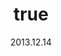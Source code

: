 ---
wip: "True"
id: "6691"
title:
  de: "Vergilbte Keilerleder-Karte"
  en: "Timeworn Boarskin Map"
  fr: "Vieille carte en peau de sanglier"
  ja: "古ぼけた地図G4"
  cn: "陈旧的野猪革地图"
  ko: "4등급 오래된 지도"
layout: treasuremap
page_type: guide
categories: "treasuremap"
instanceType: "treasuremap"
date: "2013.12.14"
patchNumber: "2.1"
patchName: "A Realm Awoken"
expac: "arr"
image: "/assets/img/content/klassen/Chocobo.webp"
terms:
    - term: "TreasureMaps"
    - term: "A Realm Awoken"
sortid: 4
order: 4
plvl: 50
slug: "vergilbte_keilerleder_karte"
maxpartysize: 1
zones:
  - zonename: "Central Shroud"
    fullimage: "/assets/img/treasuremaps/Vergilbte Keilerleder-Karte/Tiefer Wald/Tiefer Wald.webp"
    subimage:
      - "/assets/img/treasuremaps/Vergilbte Keilerleder-Karte/Tiefer Wald/A.webp"
      - "/assets/img/treasuremaps/Vergilbte Keilerleder-Karte/Tiefer Wald/B.webp"
      - "/assets/img/treasuremaps/Vergilbte Keilerleder-Karte/Tiefer Wald/C.webp"
  - zonename: "North Shroud"
    fullimage: "/assets/img/treasuremaps/Vergilbte Keilerleder-Karte/Nordwald/Nordwald.webp"
    subimage:
      - "/assets/img/treasuremaps/Vergilbte Keilerleder-Karte/Nordwald/A.webp"
      - "/assets/img/treasuremaps/Vergilbte Keilerleder-Karte/Nordwald/B.webp"
      - "/assets/img/treasuremaps/Vergilbte Keilerleder-Karte/Nordwald/C.webp"
  - zonename: "Middle La Noscea"
    fullimage: "/assets/img/treasuremaps/Vergilbte Keilerleder-Karte/Zentrales La Noscea/Zentrales La Noscea.webp"
    subimage:
      - "/assets/img/treasuremaps/Vergilbte Keilerleder-Karte/Zentrales La Noscea/A.webp"
      - "/assets/img/treasuremaps/Vergilbte Keilerleder-Karte/Zentrales La Noscea/B.webp"
      - "/assets/img/treasuremaps/Vergilbte Keilerleder-Karte/Zentrales La Noscea/C.webp"
  - zonename: "Lower La Noscea"
    fullimage: "/assets/img/treasuremaps/Vergilbte Keilerleder-Karte/Unteres La Noscea/Unteres La Noscea.webp"
    subimage:
      - "/assets/img/treasuremaps/Vergilbte Keilerleder-Karte/Unteres La Noscea/A.webp"
      - "/assets/img/treasuremaps/Vergilbte Keilerleder-Karte/Unteres La Noscea/B.webp"
      - "/assets/img/treasuremaps/Vergilbte Keilerleder-Karte/Unteres La Noscea/C.webp"
  - zonename: "Eastern La Noscea"
    fullimage: "/assets/img/treasuremaps/Vergilbte Keilerleder-Karte/Östliches La Noscea/Östliches La Noscea.webp"
    subimage:
      - "/assets/img/treasuremaps/Vergilbte Keilerleder-Karte/Östliches La Noscea/A.webp"
      - "/assets/img/treasuremaps/Vergilbte Keilerleder-Karte/Östliches La Noscea/B.webp"
      - "/assets/img/treasuremaps/Vergilbte Keilerleder-Karte/Östliches La Noscea/C.webp"
  - zonename: "Western La Noscea"
    fullimage: "/assets/img/treasuremaps/Vergilbte Keilerleder-Karte/Westliches La Noscea/Westliches La Noscea.webp"
    subimage:
      - "/assets/img/treasuremaps/Vergilbte Keilerleder-Karte/Westliches La Noscea/A.webp"
      - "/assets/img/treasuremaps/Vergilbte Keilerleder-Karte/Westliches La Noscea/B.webp"
      - "/assets/img/treasuremaps/Vergilbte Keilerleder-Karte/Westliches La Noscea/C.webp"
  - zonename: "Upper La Noscea"
    fullimage: "/assets/img/treasuremaps/Vergilbte Keilerleder-Karte/Oberes La Noscea/Oberes La Noscea.webp"
    subimage:
      - "/assets/img/treasuremaps/Vergilbte Keilerleder-Karte/Oberes La Noscea/A.webp"
      - "/assets/img/treasuremaps/Vergilbte Keilerleder-Karte/Oberes La Noscea/B.webp"
      - "/assets/img/treasuremaps/Vergilbte Keilerleder-Karte/Oberes La Noscea/C.webp"
  - zonename: "Outer La Noscea"
    fullimage: "/assets/img/treasuremaps/Vergilbte Keilerleder-Karte/Äußeres La Noscea/Äußeres La Noscea.webp"
    subimage:
      - "/assets/img/treasuremaps/Vergilbte Keilerleder-Karte/Äußeres La Noscea/A.webp"
      - "/assets/img/treasuremaps/Vergilbte Keilerleder-Karte/Äußeres La Noscea/B.webp"
      - "/assets/img/treasuremaps/Vergilbte Keilerleder-Karte/Äußeres La Noscea/C.webp"
  - zonename: "East Shroud"
    fullimage: "/assets/img/treasuremaps/Vergilbte Keilerleder-Karte/Ostwald/Ostwald.webp"
    subimage:
      - "/assets/img/treasuremaps/Vergilbte Keilerleder-Karte/Ostwald/A.webp"
      - "/assets/img/treasuremaps/Vergilbte Keilerleder-Karte/Ostwald/B.webp"
      - "/assets/img/treasuremaps/Vergilbte Keilerleder-Karte/Ostwald/C.webp"
  - zonename: "Western Thanalan"
    fullimage: "/assets/img/treasuremaps/Vergilbte Keilerleder-Karte/Westliches Thanalan/Westliches Thanalan.webp"
    subimage:
      - "/assets/img/treasuremaps/Vergilbte Keilerleder-Karte/Westliches Thanalan/A.webp"
      - "/assets/img/treasuremaps/Vergilbte Keilerleder-Karte/Westliches Thanalan/B.webp"
      - "/assets/img/treasuremaps/Vergilbte Keilerleder-Karte/Westliches Thanalan/C.webp"
  - zonename: "Central Thanalan"
    fullimage: "/assets/img/treasuremaps/Vergilbte Keilerleder-Karte/Zentrales Thanalan/Zentrales Thanalan.webp"
    subimage:
      - "/assets/img/treasuremaps/Vergilbte Keilerleder-Karte/Zentrales Thanalan/A.webp"
      - "/assets/img/treasuremaps/Vergilbte Keilerleder-Karte/Zentrales Thanalan/B.webp"
      - "/assets/img/treasuremaps/Vergilbte Keilerleder-Karte/Zentrales Thanalan/C.webp"
  - zonename: "Eastern Thanalan"
    fullimage: "/assets/img/treasuremaps/Vergilbte Keilerleder-Karte/Östliches Thanalan/Östliches Thanalan.webp"
    subimage:
      - "/assets/img/treasuremaps/Vergilbte Keilerleder-Karte/Östliches Thanalan/A.webp"
      - "/assets/img/treasuremaps/Vergilbte Keilerleder-Karte/Östliches Thanalan/B.webp"
      - "/assets/img/treasuremaps/Vergilbte Keilerleder-Karte/Östliches Thanalan/C.webp"
  - zonename: "Southern Thanalan"
    fullimage: "/assets/img/treasuremaps/Vergilbte Keilerleder-Karte/Südliches Thanalan/Südliches Thanalan.webp"
    subimage:
      - "/assets/img/treasuremaps/Vergilbte Keilerleder-Karte/Südliches Thanalan/A.webp"
      - "/assets/img/treasuremaps/Vergilbte Keilerleder-Karte/Südliches Thanalan/B.webp"
      - "/assets/img/treasuremaps/Vergilbte Keilerleder-Karte/Südliches Thanalan/C.webp"
  - zonename: "Northern Thanalan"
    fullimage: "/assets/img/treasuremaps/Vergilbte Keilerleder-Karte/Nördliches Thanalan/Nördliches Thanalan.webp"
    subimage:
      - "/assets/img/treasuremaps/Vergilbte Keilerleder-Karte/Nördliches Thanalan/A.webp"
      - "/assets/img/treasuremaps/Vergilbte Keilerleder-Karte/Nördliches Thanalan/B.webp"
      - "/assets/img/treasuremaps/Vergilbte Keilerleder-Karte/Nördliches Thanalan/C.webp"
  - zonename: "Coerthas Central Highlands"
    fullimage: "/assets/img/treasuremaps/Vergilbte Keilerleder-Karte/Zentrales Hochland von Coerthas/Zentrales Hochland von Coerthas.webp"
    subimage:
      - "/assets/img/treasuremaps/Vergilbte Keilerleder-Karte/Zentrales Hochland von Coerthas/A.webp"
      - "/assets/img/treasuremaps/Vergilbte Keilerleder-Karte/Zentrales Hochland von Coerthas/B.webp"
      - "/assets/img/treasuremaps/Vergilbte Keilerleder-Karte/Zentrales Hochland von Coerthas/C.webp"
  - zonename: "Mor Dhona"
    fullimage: "/assets/img/treasuremaps/Vergilbte Keilerleder-Karte/Mor Dhona/Mor Dhona.webp"
    subimage:
      - "/assets/img/treasuremaps/Vergilbte Keilerleder-Karte/Mor Dhona/A.webp"
      - "/assets/img/treasuremaps/Vergilbte Keilerleder-Karte/Mor Dhona/B.webp"
      - "/assets/img/treasuremaps/Vergilbte Keilerleder-Karte/Mor Dhona/C.webp"
  - zonename: "South Shroud"
    fullimage: "/assets/img/treasuremaps/Vergilbte Keilerleder-Karte/Südwald/Südwald.webp"
    subimage:
      - "/assets/img/treasuremaps/Vergilbte Keilerleder-Karte/Südwald/A.webp"
      - "/assets/img/treasuremaps/Vergilbte Keilerleder-Karte/Südwald/B.webp"
      - "/assets/img/treasuremaps/Vergilbte Keilerleder-Karte/Südwald/C.webp"
---